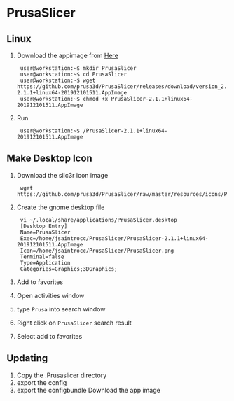 
# PrusaSlicer

## Linux
1. Download the appimage from [Here](https://github.com/prusa3d/PrusaSlicer/releases)
    
        user@workstation:~$ mkdir PrusaSlicer
        user@workstation:~$ cd PrusaSlicer
        user@workstation:~$ wget https://github.com/prusa3d/PrusaSlicer/releases/download/version_2.1.1/PrusaSlicer-2.1.1+linux64-201912101511.AppImage
        user@workstation:~$ chmod +x PrusaSlicer-2.1.1+linux64-201912101511.AppImage
2. Run

        user@workstation:~$ /PrusaSlicer-2.1.1+linux64-201912101511.AppImage

## Make Desktop Icon
1. Download the slic3r icon image

        wget https://github.com/prusa3d/PrusaSlicer/raw/master/resources/icons/PrusaSlicer.png

2. Create the gnome desktop file

        vi ~/.local/share/applications/PrusaSlicer.desktop
        [Desktop Entry]
        Name=PrusaSlicer
        Exec=/home/jsaintrocc/PrusaSlicer/PrusaSlicer-2.1.1+linux64-201912101511.AppImage
        Icon=/home/jsaintrocc/PrusaSlicer/PrusaSlicer.png
        Terminal=false
        Type=Application
        Categories=Graphics;3DGraphics;
        
3. Add to favorites

  1. Open activities window
  2. type `Prusa` into search window
  3. Right click on `PrusaSlicer` search result
  4. Select add to favorites

## Updating
1. Copy the .Prusaslicer directory
2. export the config
3. export the configbundle
Download the app image

<!--stackedit_data:
eyJoaXN0b3J5IjpbMjQxMDkxMTY5LC04MTAxNDAwNDQsNDY3OT
IwMTgwLC0zMjEwMjU5NCwtMTgxMzk5NTEzLDE0MjM5MzE4MTYs
MTQwOTU5MzgxNSwtMzk2MDY0MDg1LDg3MDkwMDI3NSwzOTcyND
kxMCwzMzkwMzkwMTgsLTEzNTIwODA4MTldfQ==
-->